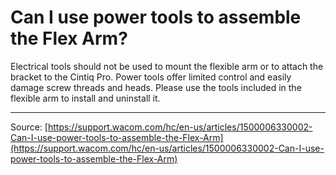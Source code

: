 # Can I use power tools to assemble the Flex Arm?

Electrical tools should not be used to mount the flexible arm or to attach the bracket to the Cintiq Pro. Power tools offer limited control and easily damage screw threads and heads. Please use the tools included in the flexible arm to install and uninstall it.

---
Source: [https://support.wacom.com/hc/en-us/articles/1500006330002-Can-I-use-power-tools-to-assemble-the-Flex-Arm](https://support.wacom.com/hc/en-us/articles/1500006330002-Can-I-use-power-tools-to-assemble-the-Flex-Arm)
